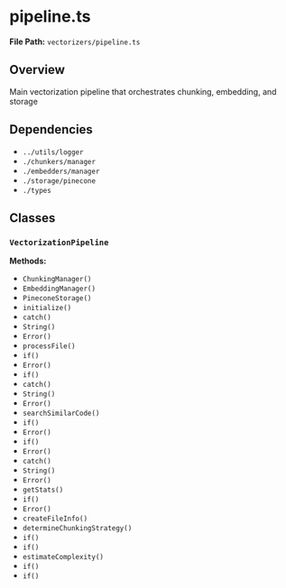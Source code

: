 # pipeline.ts

**File Path:** `vectorizers/pipeline.ts`

## Overview

Main vectorization pipeline that orchestrates chunking, embedding, and storage

## Dependencies

- `../utils/logger`
- `./chunkers/manager`
- `./embedders/manager`
- `./storage/pinecone`
- `./types`

## Classes

### `VectorizationPipeline`

**Methods:**

- `ChunkingManager()`
- `EmbeddingManager()`
- `PineconeStorage()`
- `initialize()`
- `catch()`
- `String()`
- `Error()`
- `processFile()`
- `if()`
- `Error()`
- `if()`
- `catch()`
- `String()`
- `Error()`
- `searchSimilarCode()`
- `if()`
- `Error()`
- `if()`
- `Error()`
- `catch()`
- `String()`
- `Error()`
- `getStats()`
- `if()`
- `Error()`
- `createFileInfo()`
- `determineChunkingStrategy()`
- `if()`
- `if()`
- `estimateComplexity()`
- `if()`
- `if()`


